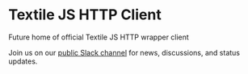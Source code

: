 # Textile JS HTTP Client

Future home of official Textile JS HTTP wrapper client

Join us on our [public Slack channel](https://slack.textile.io/) for news, discussions, and status updates.
